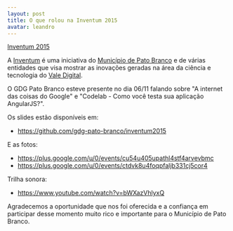 ```yaml
---
layout: post
title: O que rolou na Inventum 2015
avatar: leandro
---
```


[Inventum 2015](https://lh3.googleusercontent.com/-99fcLbW_ywk/Vj4ANoklcgI/AAAAAAAAArQ/iBkhYmBcS-k/w1532-h862-no/IMG_20151106_195158889_HDR.jpg)

A [Inventum](www.inventum.org.br) é uma iniciativa do [Município de Pato Branco](http://patobranco.pr.gov.br/) e de várias entidades que visa mostrar as inovações geradas na área da ciência e tecnologia do [Vale Digital](http://valedigital.org.br/).

O GDG Pato Branco esteve presente no dia 06/11 falando sobre "A internet das coisas do Google" e "Codelab - Como você testa sua aplicação AngularJS?".

Os slides estão disponíveis em:
- https://github.com/gdg-pato-branco/inventum2015

E as fotos:
- https://plus.google.com/u/0/events/cu54u405upathl4stf4arvevbmc
- https://plus.google.com/u/0/events/ctdvk8u4foqpfaljb331cj5cor4

Trilha sonora:
- https://www.youtube.com/watch?v=bWXazVhlyxQ

Agradecemos a oportunidade que nos foi oferecida e a confiança em participar desse momento muito rico e importante para o Município de Pato Branco. 
